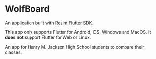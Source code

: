 # WolfBoard

An application built with [Realm Flutter SDK](https://www.mongodb.com/docs/realm/sdk/flutter/).

This app only supports Flutter for Android, iOS, Windows and MacOS.
It **does not** support Flutter for Web or Linux.

An app for Henry M. Jackson High School students to compare their classes. 
